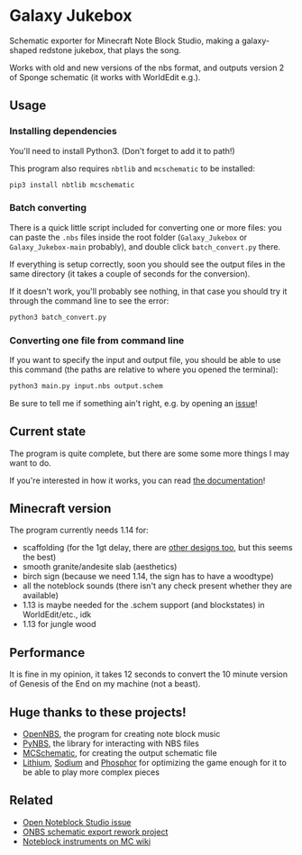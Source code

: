 # Galaxy Jukebox

Schematic exporter for Minecraft Note Block Studio, making a galaxy-shaped redstone jukebox, that plays the song.

Works with old and new versions of the nbs format, and outputs version 2 of Sponge schematic (it works with WorldEdit e.g.).

## Usage

### Installing dependencies

You'll need to install Python3. (Don't forget to add it to path!)

This program also requires `nbtlib` and `mcschematic` to be installed:

```sh
pip3 install nbtlib mcschematic
```

### Batch converting

There is a quick little script included for converting one or more files: you can paste the `.nbs` files inside the root folder (`Galaxy_Jukebox` or `Galaxy_Jukebox-main` probably), and double click `batch_convert.py` there.

If everything is setup correctly, soon you should see the output files in the same directory (it takes a couple of seconds for the conversion).

If it doesn't work, you'll probably see nothing, in that case you should try it through the command line to see the error:

```sh
python3 batch_convert.py
```

### Converting one file from command line

If you want to specify the input and output file, you should be able to use this command (the paths are relative to where you opened the terminal):

```sh
python3 main.py input.nbs output.schem
```

Be sure to tell me if something ain't right, e.g. by opening an [issue](https://github.com/4321ba/Galaxy_Jukebox/issues)!

## Current state

The program is quite complete, but there are some some more things I may want to do.

If you're interested in how it works, you can read [the documentation](documentation.md)!

## Minecraft version

The program currently needs 1.14 for:

- scaffolding (for the 1gt delay, there are [other designs too](https://www.youtube.com/watch?v=O0xOAOM_R0Y), but this seems the best)
- smooth granite/andesite slab (aesthetics)
- birch sign (because we need 1.14, the sign has to have a woodtype)
- all the noteblock sounds (there isn't any check present whether they are available)
- 1.13 is maybe needed for the .schem support (and blockstates) in WorldEdit/etc., idk
- 1.13 for jungle wood

## Performance

It is fine in my opinion, it takes 12 seconds to convert the 10 minute version of Genesis of the End on my machine (not a beast).

## Huge thanks to these projects!
- [OpenNBS](https://github.com/OpenNBS/OpenNoteBlockStudio), the program for creating note block music
- [PyNBS](https://github.com/vberlier/pynbs), the library for interacting with NBS files
- [MCSchematic](https://github.com/Sloimayyy/mcschematic), for creating the output schematic file
- [Lithium](https://www.curseforge.com/minecraft/mc-mods/lithium), [Sodium](https://www.curseforge.com/minecraft/mc-mods/sodium) and [Phosphor](https://www.curseforge.com/minecraft/mc-mods/phosphor) for optimizing the game enough for it to be able to play more complex pieces

## Related

- [Open Noteblock Studio issue](https://github.com/OpenNBS/OpenNoteBlockStudio/issues/310)
- [ONBS schematic export rework project](https://github.com/OpenNBS/OpenNoteBlockStudio/projects/1)
- [Noteblock instruments on MC wiki](https://minecraft.fandom.com/wiki/Note_Block#Instruments)
